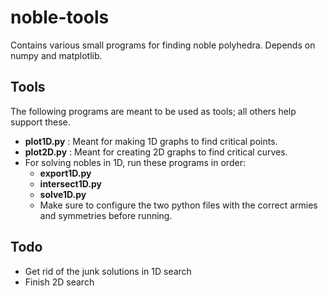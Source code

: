 # noble-tools
Contains various small programs for finding noble polyhedra. Depends on numpy and matplotlib.

## Tools
The following programs are meant to be used as tools; all others help support these.
* **plot1D.py** : Meant for making 1D graphs to find critical points.
* **plot2D.py** : Meant for creating 2D graphs to find critical curves.
* For solving nobles in 1D, run these programs in order:
  * **export1D.py**
  * **intersect1D.py**
  * **solve1D.py**
  * Make sure to configure the two python files with the correct armies and symmetries before running.

## Todo
* Get rid of the junk solutions in 1D search
* Finish 2D search